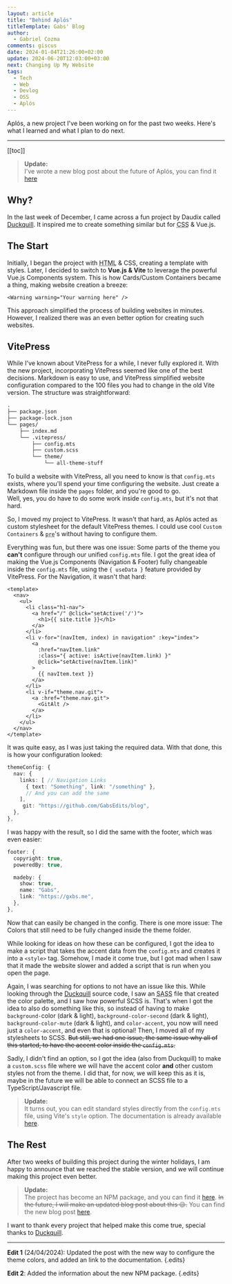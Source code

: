 ```yaml
---
layout: article
title: "Behind Aplós"
titleTemplate: Gabs' Blog
author:
  - Gabriel Cozma
comments: giscus
date: 2024-01-04T21:26:00+02:00
update: 2024-06-20T12:03:00+03:00
next: Changing Up My Website
tags:
  - Tech
  - Web
  - Devlog
  - OSS
  - Aplós
---
```


Aplós, a new project I've been working on for the past two weeks. Here's what I learned and what I plan to do next.

---

[[toc]]

> **Update:**\
> I've wrote a new blog post about the future of Aplós, you can find it [here](/blog/posts/next-steps-for-aplós)

## Why?

In the last week of December, I came across a fun project by Daudix called [Duckquill](https://daudix.codeberg.page/duckquill/). It inspired me to create something similar but for <abbr title="Cascading Style Sheets">CSS</abbr> & Vue.js.

## The Start

Initially, I began the project with <abbr title="HyperText Markup Language">HTML</abbr> & CSS, creating a template with styles. Later, I decided to switch to **Vue.js & Vite** to leverage the powerful Vue.js Components system. This is how Cards/Custom Containers became a thing, making website creation a breeze:

```vue
<Warning warning="Your warning here" />
```

This approach simplified the process of building websites in minutes. However, I realized there was an even better option for creating such websites.

## VitePress

While I've known about VitePress for a while, I never fully explored it. With the new project, incorporating VitePress seemed like one of the best decisions. Markdown is easy to use, and VitePress simplified website configuration compared to the 100 files you had to change in the old Vite version. The structure was straightforward:

```txt
.
├── package.json
├── package-lock.json
└── pages/
    ├── index.md
    └── .vitepress/
        ├── config.mts
        ├── custom.scss
        └── theme/
            └── all-theme-stuff
```

To build a website with VitePress, all you need to know is that `config.mts` exists, where you'll spend your time configuring the website. Just create a Markdown file inside the `pages` folder, and you're good to go.\
Well, yes, you do have to do some work inside `config.mts`, but it's not that hard.

So, I moved my project to VitePress. It wasn't that hard, as Aplós acted as custom stylesheet for the default VitePress themes. I could use cool `Custom Containers` & <abbr title="Preformatted text">`pre`</abbr>'s without having to configure them.

Everything was fun, but there was one issue: Some parts of the theme you **can't** configure through our unified `config.mts` file. I got the great idea of making the Vue.js Components (Navigation & Footer) fully changeable inside the `config.mts` file, using the `{ useData }` feature provided by VitePress. For the Navigation, it wasn't that hard:

```vue
<template>
  <nav>
    <ul>
      <li class="h1-nav">
        <a href="/" @click="setActive('/')">
          <h1>{{ site.title }}</h1>
        </a>
      </li>
      <li v-for="(navItem, index) in navigation" :key="index">
        <a
          :href="navItem.link"
          :class="{ active: isActive(navItem.link) }"
          @click="setActive(navItem.link)"
        >
          {{ navItem.text }}
        </a>
      </li>
      <li v-if="theme.nav.git">
        <a :href="theme.nav.git">
          <GitAlt />
        </a>
      </li>
    </ul>
  </nav>
</template>
```

It was quite easy, as I was just taking the required data. With that done, this is how your configuration looked:

```ts
themeConfig: {
  nav: {
    links: [ // Navigation Links
      { text: "Something", link: "/something" },
      // And you can add the same
    ],
     git: "https://github.com/GabsEdits/blog",
  },
},
```

I was happy with the result, so I did the same with the footer, which was even easier:

```ts
footer: {
  copyright: true,
  poweredBy: true,

  madeby: {
    show: true,
    name: "Gabs",
    link: "https://gxbs.me",
  },
},
```

Now that can easily be changed in the config. There is one more issue: The Colors that still need to be fully changed inside the theme folder.

While looking for ideas on how these can be configured, I got the idea to make a script that takes the accent data from the `config.mts` and creates it into a `<style>` tag. Somehow, I made it come true, but I got mad when I saw that it made the website slower and added a script that is run when you open the page.

Again, I was searching for options to not have an issue like this. While looking through the [Duckquill](https://daudix.codeberg.page/duckquill/) source code, I saw an <abbr title="Syntactically Awesome Style Sheets">SASS</abbr> file that created the color palette, and I saw how powerful SCSS is. That's when I got the idea to also do something like this, so instead of having to make `background-`color (dark & light), `background-color-second` (dark & light), `background-color-mute` (dark & light), and `color-accent`, you now will need just a `color-accent`, and even that is optional! Then, I moved all of my stylesheets to SCSS. ~~But still, we had one issue, the same issue why all of this started, to have the accent color inside the `config.mts`.~~

Sadly, I didn't find an option, so I got the idea (also from Duckquill) to make a `custom.scss` file where we will have the accent color **and** other custom styles not from the theme. I did that, for now, we will keep this as it is, maybe in the future we will be able to connect an SCSS file to a TypeScript/Javascript file.

> **Update:**\
> It turns out, you can edit standard styles directly from the `config.mts` file, using Vite's `style` option. The documentation is already available [here](https://aplos.gxbs.me/guide/).

## The Rest

After two weeks of building this project during the winter holidays, I am happy to announce that we reached the stable version, and we will continue making this project even better.

> **Update:**\
> The project has become an NPM package, and you can find it [here](https://www.npmjs.com/package/aplos). ~~In the future, I will make an updated blog post about this :wink:.~~ You can find the new blog post [here](/blog/posts/next-steps-for-aplós).

I want to thank every project that helped make this come true, special thanks to [Duckquill](https://daudix.codeberg.page/duckquill/).

---

**Edit 1** (24/04/2024): Updated the post with the new way to configure the theme colors, and added an link to the documentation. {.edits}

**Edit 2**: Added the information about the new NPM package. {.edits}
